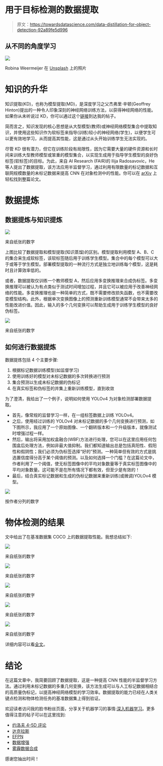 # 用于目标检测的数据提取

> 原文：<https://towardsdatascience.com/data-distillation-for-object-detection-92a89fe5d996>

## 从不同的角度学习

![](img/f3c82022456063dc46eb5fe84c6ad908.png)

Robina Weermeijer 在 [Unsplash](https://unsplash.com?utm_source=medium&utm_medium=referral) 上的照片

# 知识的升华

知识提取(KD)，也称为模型提取(MD)，是深度学习之父杰弗里·辛顿(Geoffrey Hinton)提出的一种令人印象深刻的神经网络训练方法，以获得神经网络的性能。如果你从未听说过 KD，你可以通过这个[链接](https://pub.towardsai.net/a-gentle-introduction-to-knowledge-distillation-6240bf8eb8ea)到达我的帖子。

简而言之，知识发现的核心思想是从大型模型(教师)或神经网络模型集合中提取知识，并使用这些知识作为软标签来指导(训练)较小的神经网络(学生)，以便学生可以更有效地学习，从而提高其性能，这是通过从头开始训练学生无法实现的。

尽管 KD 很有潜力，但它在训练阶段有局限性，因为它需要大量的硬件资源和长时间来训练大型教师模型或笨重的模型集合，以实现生成用于指导学生模型的良好伪标签(软标签)的目标。为此，来自 AI Research (FAIR)的 Ilija Radosavovic，He 等人提出了数据提取，该方法应用半监督学习，通过利用有限数量的标记数据和互联网规模数量的未标记数据来提高 CNN 在对象检测中的性能。你可以在 [arXiv](https://arxiv.org/abs/1712.04440) 上轻松找到整篇论文。

# 数据提炼

## 数据提炼与知识提炼

![](img/58cec4a3bbb7ef98195dd1d3903e1daa.png)

来自纸张的数字

上图比较了数据提取和模型提取(知识蒸馏)的区别。模型提取利用模型 A、B、C 的集合来生成软标签，该软标签随后用于训练学生模型。集合中的每个模型可以大于或等于学生模型。部署模型提取的一种流行方式是独立地训练每个模型，这是耗时且计算效率低的。

或者，数据提取仅训练一个教师模型 A，然后应用多变换推理来合成伪标签。多变换推理可以被认为有点类似于测试时间增加过程，并且它可以被应用于改善神经网络的性能。多变换推理也是一种简单的方式，既不需要修改损失函数，也不需要改变模型结构。此外，根据单次变换图像上的预测重新训练模型通常不会带来太多的性能改进价值。因此，输入的多个几何变换可以帮助生成用于训练学生模型的良好伪标签。

![](img/94fae0b923944e61ac25065f1c185235.png)

来自纸张的数字

## 如何进行数据提炼

数据提炼包括 4 个主要步骤:

1.  根据标记数据训练模型(如监督学习)
2.  使用训练好的模型对未标记数据的多次转换进行预测
3.  集合预测以生成未标记数据的伪标记
4.  在真实标签和伪标签的并集上重新训练模型，直到收敛

为了澄清，我给出了一个例子，说明如何使用 YOLOv4 为对象检测部署数据提取。

*   首先，像常规的监督学习一样，在一组标签数据上训练 YOLOv4。
*   之后，使用经过训练的 YOLOv4 对未标记数据的多个几何变换进行预测，如下图所示，我应用了一个原始图像、一个翻转版本和一个升级版本，就像测试时增强过程一样。
*   然后，输出将采用加权盒融合(WBF)方法进行处理，您可以在这里应用任何包围盒后处理方法，例如非最大值抑制。我们都知道输出总是包括真阳性、假阳性和假阴性；我们必须为伪标签选择“好的”预测。一种简单但有效的方式是挑选置信度得分高于某个阈值的预测。以及如何选择一个门槛？在这篇论文中，作者利用了一个阈值，使无标签图像中的平均对象数量等于真实标签图像中的平均对象数量。这可能不是在所有情况下都有效，但至少是有效的！
*   最后，结合真实标记数据和生成的伪标记数据来重新训练(或微调)YOLOv4 模型。

![](img/ff8483869fa30f541de38bd05638a318.png)

按作者分列的数字

# 物体检测的结果

文中给出了在基准数据集 COCO 上的数据提取性能。我想总结如下:

![](img/d6152218b8e5459c4ae752e1a3246ea0.png)

来自纸张的数字

![](img/32911e13a0f6b93af65e374ac6c747f6.png)

来自纸张的数字

![](img/74a6d51255be115fbb779b131bd978d6.png)

来自纸张的数字

![](img/5819d966caa4b539a9134a52aaa8b75f.png)

来自纸张的数字

![](img/cc2c911f13193863facb54206190d846.png)

来自纸张的数字

详细内容可以看[全文](https://arxiv.org/abs/1712.04440)。

# 结论

在这篇文章中，我简要回顾了数据提取，这是一种提高 CNN 性能的半监督学习方法。通过利用未标记数据的多重几何变换，该方法生成可以与人工标记数据相结合的高质量伪标记，以提高神经网络模型的学习效率。数据提取的能力已经在人类关键点检测和物体检测任务的基准数据集上得到验证。

欢迎读者访问我的脸书粉丝页面，分享关于机器学习的事情:[深入机器学习](https://www.facebook.com/diveintomachinelearning)。更多值得注意的帖子可以在这里找到:

*   [约洛夫 4–5D 评论](/yolov4-5d-an-enhancement-of-yolov4-for-autonomous-driving-2827a566be4a)
*   [达克拉斯](/darkeras-execute-yolov3-yolov4-object-detection-on-keras-with-darknet-pre-trained-weights-5e8428b959e2)
*   [EFPN](/efpn-extended-feature-pyramid-network-for-small-object-detection-980af794a093)
*   [数据增强](/data-augmentation-compilation-with-python-and-opencv-b76b1cd500e0)
*   [雾霾数据合成](/synthesize-hazy-foggy-image-using-monodepth-and-atmospheric-scattering-model-9850c721b74e)

感谢您抽出时间！